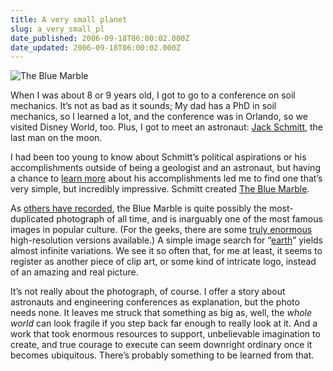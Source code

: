 ```yaml
---
title: A very small planet
slug: a_very_small_pl
date_published: 2006-09-18T06:00:02.000Z
date_updated: 2006-09-18T06:00:02.000Z
---
```


![The Blue Marble](https://cdn.glitch.global/71e5579f-aba0-499a-b200-01549a2a80ce/blue-marble-white.jpg?v=1730096308850)

When I was about 8 or 9 years old, I got to go to a conference on soil mechanics. It’s not as bad as it sounds; My dad has a PhD in soil mechanics, so I learned a lot, and the conference was in Orlando, so we visited Disney World, too. Plus, I got to meet an astronaut: [Jack Schmitt](http://www.jsc.nasa.gov/Bios/htmlbios/schmitt-hh.html), the last man on the moon.

I had been too young to know about Schmitt’s political aspirations or his accomplishments outside of being a geologist and an astronaut, but having a chance to [learn more](http://en.wikipedia.org/wiki/Harrison_Schmitt) about his accomplishments led me to find one that’s very simple, but incredibly impressive. Schmitt created [The Blue Marble](http://en.wikipedia.org/wiki/The_Blue_Marble).

As [others have recorded](http://neil.fraser.name/writing/earth/), the Blue Marble is quite possibly the most-duplicated photograph of all time, and is inarguably one of the most famous images in popular culture. (For the geeks, there are some [truly enormous](http://dumps.wikimedia.org/blue_marble/) high-resolution versions available.) A simple image search for “[earth](http://images.google.com/images?q=earth)” yields almost infinite variations. We see it so often that, for me at least, it seems to register as another piece of clip art, or some kind of intricate logo, instead of an amazing and real picture.

It’s not really about the photograph, of course. I offer a story about astronauts and engineering conferences as explanation, but the photo needs none. It leaves me struck that something as big as, well, the *whole world* can look fragile if you step back far enough to really look at it. And a work that took enormous resources to support, unbelievable imagination to create, and true courage to execute can seem downright ordinary once it becomes ubiquitous. There’s probably something to be learned from that.
